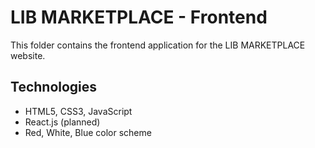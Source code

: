 # LIB MARKETPLACE - Frontend

This folder contains the frontend application for the LIB MARKETPLACE website.

## Technologies
- HTML5, CSS3, JavaScript
- React.js (planned)
- Red, White, Blue color scheme
